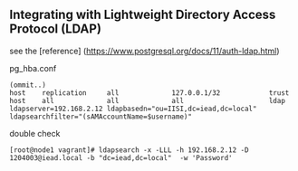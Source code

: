 ## Integrating with Lightweight Directory Access Protocol (LDAP)
see the [reference]
(https://www.postgresql.org/docs/11/auth-ldap.html)


pg_hba.conf

```
(ommit..)
host    replication     all             127.0.0.1/32            trust
host    all             all             all                     ldap ldapserver=192.168.2.12 ldapbasedn="ou=IISI,dc=iead,dc=local" ldapsearchfilter="(sAMAccountName=$username)"

```

double check

```
[root@node1 vagrant]# ldapsearch -x -LLL -h 192.168.2.12 -D 1204003@iead.local -b "dc=iead,dc=local"  -w 'Password'
```